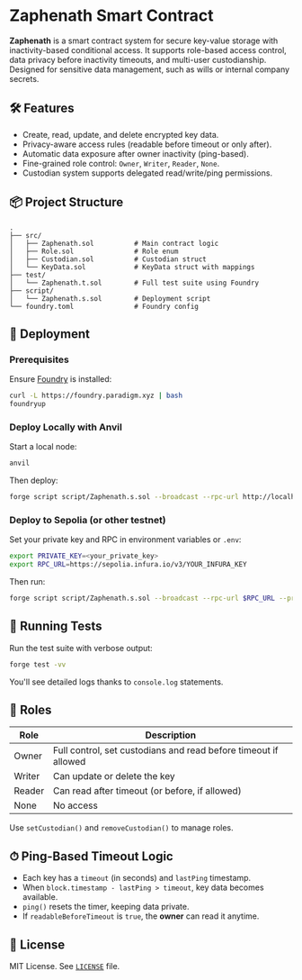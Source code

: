 # Zaphenath Smart Contract

**Zaphenath** is a smart contract system for secure key-value storage with inactivity-based conditional access. It supports role-based access control, data privacy before inactivity timeouts, and multi-user custodianship. Designed for sensitive data management, such as wills or internal company secrets.

## 🛠 Features

- Create, read, update, and delete encrypted key data.
- Privacy-aware access rules (readable before timeout or only after).
- Automatic data exposure after owner inactivity (ping-based).
- Fine-grained role control: `Owner`, `Writer`, `Reader`, `None`.
- Custodian system supports delegated read/write/ping permissions.

## 📦 Project Structure

```
.
├── src/
│   ├── Zaphenath.sol          # Main contract logic
│   ├── Role.sol               # Role enum
│   ├── Custodian.sol          # Custodian struct
│   └── KeyData.sol            # KeyData struct with mappings
├── test/
│   └── Zaphenath.t.sol        # Full test suite using Foundry
├── script/
│   └── Zaphenath.s.sol        # Deployment script
└── foundry.toml               # Foundry config
```

## 🚀 Deployment

### Prerequisites

Ensure [Foundry](https://book.getfoundry.sh/) is installed:

```bash
curl -L https://foundry.paradigm.xyz | bash
foundryup
```

### Deploy Locally with Anvil

Start a local node:

```bash
anvil
```

Then deploy:

```bash
forge script script/Zaphenath.s.sol --broadcast --rpc-url http://localhost:8545
```

### Deploy to Sepolia (or other testnet)

Set your private key and RPC in environment variables or `.env`:

```bash
export PRIVATE_KEY=<your_private_key>
export RPC_URL=https://sepolia.infura.io/v3/YOUR_INFURA_KEY
```

Then run:

```bash
forge script script/Zaphenath.s.sol --broadcast --rpc-url $RPC_URL --private-key $PRIVATE_KEY
```

## 🧪 Running Tests

Run the test suite with verbose output:

```bash
forge test -vv
```

You'll see detailed logs thanks to `console.log` statements.

## 🔐 Roles

| Role   | Description                                                     |
| ------ | --------------------------------------------------------------- |
| Owner  | Full control, set custodians and read before timeout if allowed |
| Writer | Can update or delete the key                                    |
| Reader | Can read after timeout (or before, if allowed)                  |
| None   | No access                                                       |

Use `setCustodian()` and `removeCustodian()` to manage roles.

## ⏱ Ping-Based Timeout Logic

- Each key has a `timeout` (in seconds) and `lastPing` timestamp.
- When `block.timestamp - lastPing > timeout`, key data becomes available.
- `ping()` resets the timer, keeping data private.
- If `readableBeforeTimeout` is `true`, the **owner** can read it anytime.

## 📜 License

MIT License. See [`LICENSE`](LICENSE) file.
